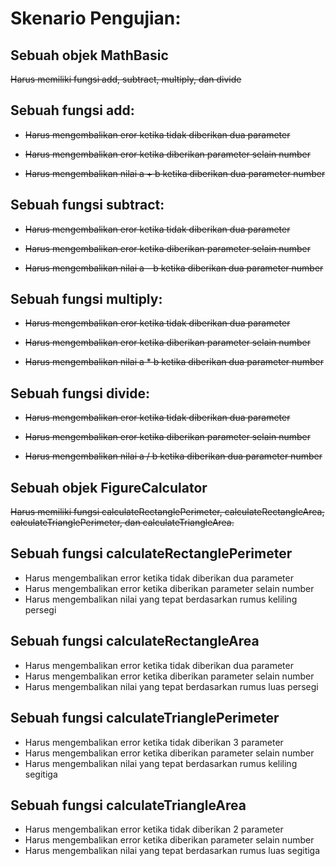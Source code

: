 
# Skenario Pengujian:

## Sebuah objek MathBasic

~~Harus memiliki fungsi add, subtract, multiply, dan divide~~

## Sebuah fungsi add:

- ~~Harus mengembalikan eror ketika tidak diberikan dua parameter~~

- ~~Harus mengembalikan eror ketika diberikan parameter selain number~~

- ~~Harus mengembalikan nilai a + b ketika diberikan dua parameter number~~

## Sebuah fungsi subtract:

- ~~Harus mengembalikan eror ketika tidak diberikan dua parameter~~

- ~~Harus mengembalikan eror ketika diberikan parameter selain number~~

- ~~Harus mengembalikan nilai a - b ketika diberikan dua parameter number~~

## Sebuah fungsi multiply:

- ~~Harus mengembalikan eror ketika tidak diberikan dua parameter~~

- ~~Harus mengembalikan eror ketika diberikan parameter selain number~~

- ~~Harus mengembalikan nilai a * b ketika diberikan dua parameter number~~

## Sebuah fungsi divide:

- ~~Harus mengembalikan eror ketika tidak diberikan dua parameter~~

- ~~Harus mengembalikan eror ketika diberikan parameter selain number~~

- ~~Harus mengembalikan nilai a / b ketika diberikan dua parameter number~~

## Sebuah objek FigureCalculator

~~Harus memiliki fungsi calculateRectanglePerimeter, calculateRectangleArea, calculateTrianglePerimeter, dan calculateTriangleArea.~~

## Sebuah fungsi calculateRectanglePerimeter
- Harus mengembalikan error ketika tidak diberikan dua parameter
- Harus mengembalikan error ketika diberikan parameter selain number
- Harus mengembalikan nilai yang tepat berdasarkan rumus keliling persegi

## Sebuah fungsi calculateRectangleArea
- Harus mengembalikan error ketika tidak diberikan dua parameter
- Harus mengembalikan error ketika diberikan parameter selain number
- Harus mengembalikan nilai yang tepat berdasarkan rumus luas persegi

## Sebuah fungsi calculateTrianglePerimeter
- Harus mengembalikan error ketika tidak diberikan 3 parameter
- Harus mengembalikan error ketika diberikan parameter selain number
- Harus mengembalikan nilai yang tepat berdasarkan rumus keliling segitiga

## Sebuah fungsi calculateTriangleArea
- Harus mengembalikan error ketika tidak diberikan 2 parameter
- Harus mengembalikan error ketika diberikan parameter selain number
- Harus mengembalikan nilai yang tepat berdasarkan rumus luas segitiga
